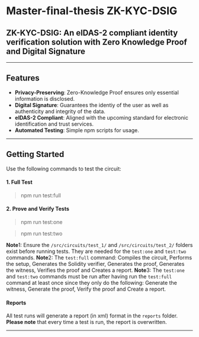 # Master-final-thesis ZK-KYC-DSIG

## **ZK-KYC-DSIG: An eIDAS-2 compliant identity verification solution with Zero Knowledge Proof and Digital Signature**

---

## Features

- **Privacy-Preserving**: Zero-Knowledge Proof ensures only essential information is disclosed.
- **Digital Signature**: Guarantees the identiy of the user as well as authenticity and integrity of the data.
- **eIDAS-2 Compliant**: Aligned with the upcoming standard for electronic identification and trust services.
- **Automated Testing**: Simple npm scripts for usage.

---

## Getting Started

Use the following commands to test the circuit:

#### 1. Full Test

> npm run test:full

#### 2. Prove and Verify Tests

> npm run test:one

> npm run test:two

**Note**1: Ensure the `/src/circuits/test_1/` and `/src/circuits/test_2/` folders exist before running tests. They are needed for the `test:one` and `test:two` commands.
**Note**2: The `test:full` command: Compiles the circuit, Performs the setup, Generates the Solidity verifier, Generates the proof, Generates the witness, Verifies the proof and Creates a report.
**Note**3: The `test:one` and `test:two` commands must be run after having run the `test:full` command at least once since they only do the following: Generate the witness, Generate the proof, Verify the proof and Create a report.

#### Reports

All test runs will generate a report (in xml) format in the `reports` folder. **Please note** that every time a test is run, the report is overwritten.

---
